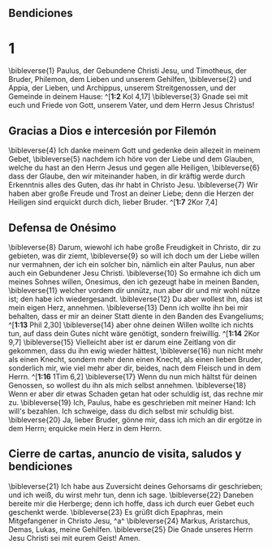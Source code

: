 ## Bendiciones
# 1
\bibleverse{1} Paulus, der Gebundene Christi Jesu, und Timotheus, der Bruder, Philemon, dem Lieben und unserem Gehilfen, \bibleverse{2} und Appia, der Lieben, und Archippus, unserem Streitgenossen, und der Gemeinde in deinem Hause: ^[**1:2** Kol 4,17] \bibleverse{3} Gnade sei mit euch und Friede von Gott, unserem Vater, und dem Herrn Jesus Christus! 


## Gracias a Dios e intercesión por Filemón
\bibleverse{4} Ich danke meinem Gott und gedenke dein allezeit in meinem Gebet, \bibleverse{5} nachdem ich höre von der Liebe und dem Glauben, welche du hast an den Herrn Jesus und gegen alle Heiligen, \bibleverse{6} dass der Glaube, den wir miteinander haben, in dir kräftig werde durch Erkenntnis alles des Guten, das ihr habt in Christo Jesu. \bibleverse{7} Wir haben aber große Freude und Trost an deiner Liebe; denn die Herzen der Heiligen sind erquickt durch dich, lieber Bruder. ^[**1:7** 2Kor 7,4] 


## Defensa de Onésimo
\bibleverse{8} Darum, wiewohl ich habe große Freudigkeit in Christo, dir zu gebieten, was dir ziemt, \bibleverse{9} so will ich doch um der Liebe willen nur vermahnen, der ich ein solcher bin, nämlich ein alter Paulus, nun aber auch ein Gebundener Jesu Christi. \bibleverse{10} So ermahne ich dich um meines Sohnes willen, Onesimus, den ich gezeugt habe in meinen Banden, \bibleverse{11} welcher vordem dir unnütz, nun aber dir und mir wohl nütze ist; den habe ich wiedergesandt. \bibleverse{12} Du aber wollest ihn, das ist mein eigen Herz, annehmen. \bibleverse{13} Denn ich wollte ihn bei mir behalten, dass er mir an deiner Statt diente in den Banden des Evangeliums; ^[**1:13** Phil 2,30] \bibleverse{14} aber ohne deinen Willen wollte ich nichts tun, auf dass dein Gutes nicht wäre genötigt, sondern freiwillig. ^[**1:14** 2Kor 9,7] \bibleverse{15} Vielleicht aber ist er darum eine Zeitlang von dir gekommen, dass du ihn ewig wieder hättest, \bibleverse{16} nun nicht mehr als einen Knecht, sondern mehr denn einen Knecht, als einen lieben Bruder, sonderlich mir, wie viel mehr aber dir, beides, nach dem Fleisch und in dem Herrn. ^[**1:16** 1Tim 6,2] \bibleverse{17} Wenn du nun mich hältst für deinen Genossen, so wollest du ihn als mich selbst annehmen. \bibleverse{18} Wenn er aber dir etwas Schaden getan hat oder schuldig ist, das rechne mir zu. \bibleverse{19} Ich, Paulus, habe es geschrieben mit meiner Hand: Ich will's bezahlen. Ich schweige, dass du dich selbst mir schuldig bist. \bibleverse{20} Ja, lieber Bruder, gönne mir, dass ich mich an dir ergötze in dem Herrn; erquicke mein Herz in dem Herrn. 
  

## Cierre de cartas, anuncio de visita, saludos y bendiciones
\bibleverse{21} Ich habe aus Zuversicht deines Gehorsams dir geschrieben; und ich weiß, du wirst mehr tun, denn ich sage. \bibleverse{22} Daneben bereite mir die Herberge; denn ich hoffe, dass ich durch euer Gebet euch geschenkt werde. \bibleverse{23} Es grüßt dich Epaphras, mein Mitgefangener in Christo Jesu, ^a^ \bibleverse{24} Markus, Aristarchus, Demas, Lukas, meine Gehilfen. \bibleverse{25} Die Gnade unseres Herrn Jesu Christi sei mit eurem Geist! Amen.